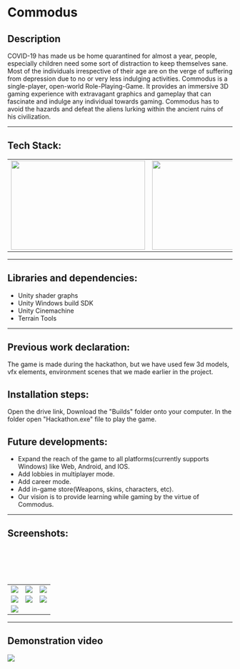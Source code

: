 # Commodus

## Description
COVID-19 has made us be home quarantined for almost a year, people, especially children need some sort of distraction to keep themselves sane. Most of the individuals irrespective of their age are on the verge of suffering from depression due to no or very less indulging activities. Commodus is a single-player, open-world Role-Playing-Game. It provides an immersive 3D gaming experience with extravagant graphics and gameplay that can fascinate and indulge any individual towards gaming. Commodus has to avoid the hazards and defeat the aliens lurking within the ancient ruins of his civilization.
<hr>

## Tech Stack:

<table>
  <tr>
    <td><img src="https://unity3d.com/files/images/ogimg.jpg" height="200" width="300"></td>
    <td><img src="https://i.pcmag.com/imagery/reviews/06USdkoebm8o2iMTPwvi0cJ-9.1569481355.fit_scale.size_760x427.png" height="200" width="300"></td>
    <td><img src="https://www.softgudam.com/wp-content/uploads/2019/02/Blender-Logo.png" height="200" width="200"></td>
    <td><img src="https://pluralsight.imgix.net/paths/path-icons/csharp-e7b8fcd4ce.png" height="200" width="200"></td>
  </tr>
  </tr>
</table>
<hr>

## Libraries and dependencies:
* Unity shader graphs
* Unity Windows build SDK
* Unity Cinemachine
* Terrain Tools
<hr>

## Previous work declaration:
The game is made during the hackathon, but we have used few 3d models, vfx elements, environment scenes that we made earlier in the project.

## Installation steps:
Open the drive link, Download the "Builds" folder onto your computer. In the folder open "Hackathon.exe" file to play the game.

## Future developments:

* Expand the reach of the game to all platforms(currently supports Windows) like Web, Android, and IOS.
* Add lobbies in multiplayer mode.
* Add career mode.
* Add in-game store(Weapons, skins, characters, etc).
* Our vision is to provide learning while gaming by the virtue of Commodus.
<hr>

## Screenshots:
<table>
  <tr>
    <td><img src="https://github.com/EpperlaKarthik/Commodus/blob/main/Builds%202021.02.28%20-%2008.56.36.02.00_00_11_02.Still001.bmp" ></td>
    <td><img src="https://github.com/EpperlaKarthik/Commodus/blob/main/Builds%202021.02.28%20-%2008.56.36.02.00_00_37_58.Still009.bmp"></td>
    <td><img src="https://github.com/EpperlaKarthik/Commodus/blob/main/Builds%202021.02.28%20-%2008.56.36.02.00_00_58_46.Still015.bmp"></td>
  </tr>
  <br>
  <br>
  <tr>
    <td><img src="https://github.com/EpperlaKarthik/Commodus/blob/main/Builds%202021.02.28%20-%2008.56.36.02.00_01_19_39.Still020.bmp" ></td>
    <td><img src="https://github.com/EpperlaKarthik/Commodus/blob/main/Builds%202021.02.28%20-%2008.56.36.02.00_01_36_44.Still027.bmp"></td>
    <td><img src="https://github.com/EpperlaKarthik/Commodus/blob/main/Builds%202021.02.28%20-%2008.56.36.02.00_01_38_58.Still028.bmp"></td>
  </tr>
 <br>
  <br>
  <tr>
    <td><img src="https://github.com/EpperlaKarthik/Commodus/blob/main/Builds%202021.02.28%20-%2008.56.36.02.00_01_58_25.Still036.bmp" ></td>
    </tr>
</table>
<hr>

## Demonstration video
[![](http://img.youtube.com/vi/mHAXkOLb008/0.jpg)](http://www.youtube.com/watch?v=mHAXkOLb008 "Commodus")


